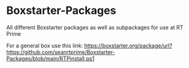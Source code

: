 # Boxstarter-Packages
All different Boxstarter packages as well as subpackages for use at RT Prime

For a general box use this link: https://boxstarter.org/package/url?https://github.com/seanrtprime/Boxstarter-Packages/blob/main/RTPinstall.ps1
